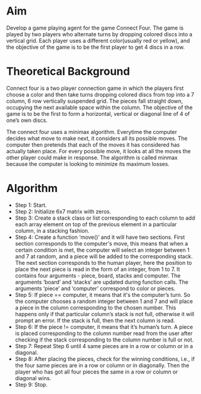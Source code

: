# Aim
Develop a game playing agent for the game Connect Four. The game is played by two players who alternate turns by dropping colored discs into a vertical grid. Each player uses a different color(usually red or yellow), and the objective of the game is to be the first player to get 4 discs in a row.

# Theoretical Background
Connect four is a two player connection game in which the players first choose a color and then take turns dropping colored discs from top into a 7 column, 6 row vertically suspended grid. The pieces fall straight down, occupying the next available space within the column. The objective of the
game is to be the first to form a horizontal, vertical or diagonal line of 4 of one’s own discs.

The connect four uses a minimax algorithm. Everytime the computer decides what move to make next, it considers all its possible moves. The computer then pretends that each of the moves it has considered has actually taken place. For every possible move, it looks at all the moves the other player
could make in response. The algorithm is called minmax because the computer is looking to minimize its maximum losses.

# Algorithm
- Step 1: Start.
- Step 2: Initialize 6x7 matrix with zeros.
- Step 3: Create a stack class or list corresponding to each column to add each array element on top of the previous element in a particular column, in a stacking fashion.
- Step 4: Create a function ‘move()’ and it will have two sections. First section corresponds to the computer&#39;s move, this means that when a certain condition is met, the computer will select an integer between 1 and 7 at random, and a piece will be added to the corresponding stack. The next section corresponds to the human player, here the position to place the next piece is read in the form of an integer, from 1 to 7. It contains four arguments - piece, board, stacks and computer. The arguments ‘board’ and ‘stacks’ are updated during function calls. The arguments ‘piece’ and ‘computer’ correspond to color or pieces.
- Step 5: If piece == computer, it means that it&#39;s the computer’s turn. So the computer chooses a random integer between 1 and 7 and will place a piece in the column corresponding to the chosen number. This happens only if that particular column’s stack is not full, otherwise it will prompt an error. If the stack is full, then the next column is read.
- Step 6: If the piece != computer, it means that it’s human’s turn. A piece is placed corresponding to the column number read from the user after checking if the stack corresponding to the column number is full or not.
- Step 7: Repeat Step 6 until 4 same pieces are in a row or column or in a diagonal.
- Step 8: After placing the pieces, check for the winning conditions, i.e., if the four same pieces are in a row or column or in diagonally. Then the player who has got all four pieces the same in a row or column or diagonal wins.
- Step 9: Stop.
